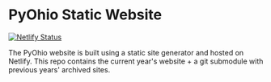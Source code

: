 # PyOhio Static Website

[![Netlify Status](https://api.netlify.com/api/v1/badges/85a2eace-1a24-47a3-b6c6-739c9ca43cba/deploy-status)](https://app.netlify.com/sites/pyohio/deploys)

The PyOhio website is built using a static site generator and hosted on Netlify. This repo contains the current year's website + a git submodule with previous years' archived sites.


